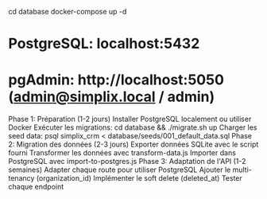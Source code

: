 cd database
docker-compose up -d
# PostgreSQL: localhost:5432
# pgAdmin: http://localhost:5050 (admin@simplix.local / admin)
Phase 1: Préparation (1-2 jours)
Installer PostgreSQL localement ou utiliser Docker
Exécuter les migrations: cd database && ./migrate.sh up
Charger les seed data: psql simplix_crm < database/seeds/001_default_data.sql
Phase 2: Migration des données (2-3 jours)
Exporter données SQLite avec le script fourni
Transformer les données avec transform-data.js
Importer dans PostgreSQL avec import-to-postgres.js
Phase 3: Adaptation de l'API (1-2 semaines)
Adapter chaque route pour utiliser PostgreSQL
Ajouter le multi-tenancy (organization_id)
Implémenter le soft delete (deleted_at)
Tester chaque endpoint
